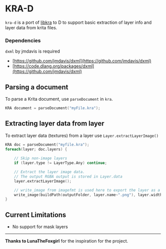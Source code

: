 # KRA-D
`kra-d` is a port of [libkra](https://github.com/2shady4u/libkra) to D to support basic extraction of layer info and layer data from krita files.

### Dependencies

`dxml` by jmdavis is required

- [https://github.com/jmdavis/dxml](https://github.com/jmdavis/dxml)
- [https://code.dlang.org/packages/dxml](https://github.com/jmdavis/dxml)

## Parsing a document
To parse a Krita document, use `parseDocument` in `kra`.
```d
KRA document = parseDocument("myFile.kra");
```

## Extracting layer data from layer
To extract layer data (textures) from a layer use `Layer.extractLayerImage()`
```d
KRA doc = parseDocument("myfile.kra");
foreach(layer; doc.layers) {
    
    // Skip non-image layers
    if (layer.type != LayerType.Any) continue;

    // Extract the layer image data.
    // The output RGBA output is stored in Layer.data
    layer.extractLayerImage();

    // write_image from imagefmt is used here to export the layer as a PNG
    write_image(buildPath(outputFolder, layer.name~".png"), layer.width, layer.height, layer.data, 4);
}
```
## Current Limitations

- No support for mask layers
---

**Thanks to LunaTheFoxgirl** for the inspiration for the project.
